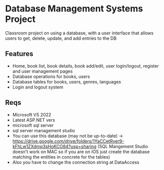 # Database Management Systems Project

Classroom project on using a database, with a user interface that allows users to get, delete, update, and add entries to the DB

## Features
- Home, book list, book details, book add/edit, user login/logout, register and user management pages
- Database operations for books, users
- Database tables for books, users, genres, languages
- Login and logout system

## Reqs

- Microsoft VS 2022
- Latest ASP.NET vers
- microsoft sql server
- sql server management studio
- You can use this database (may not be up-to-date) -> https://drive.google.com/drive/folders/1YaCCetRyer9-kFhLw1ZXdmp3sHoKCO84?usp=sharing
(SQL Mangement Studio doesn't work on MAC so if you are on IOS just create the database matching the entities in concrete for the tables)
- Also you have to change the connection string at DataAccess
